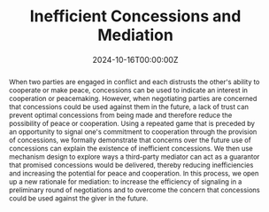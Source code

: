 ---
abstract: "When two parties are engaged in conflict and each distrusts the other's ability to cooperate or make peace, concessions can be used to indicate an interest in cooperation or peacemaking. However, when negotiating parties are concerned that concessions could be used against them in the future, a lack of trust can prevent optimal concessions from being made and therefore reduce the possibility of peace or cooperation. Using a repeated game that is preceded by an opportunity to signal one's commitment to cooperation through the provision of concessions, we formally demonstrate that concerns over the future use of concessions can explain the existence of inefficient concessions. We then use mechanism design to explore ways a third-party mediator can act as a guarantor that promised concessions would be delivered, thereby reducing inefficiencies and increasing the potential for peace and cooperation. In this process, we open up a new rationale for mediation: to increase the efficiency of signaling in a preliminary round of negotiations and to overcome the concern that concessions could be used against the giver in the future."
author_notes:
-
authors:
- admin
- Ben Horne
date: "2024-10-16T00:00:00Z"
doi: ""
featured: false
projects: []
publication: '*Quarterly Journal of Political Science*, 19(4), pp 433-458'
publication_short: ""
publication_types:
- "2"
publishDate: "2024-10-16T00:00:00Z"
slides: ""
summary: "
<details>
  <summary>Abstract</summary>
  
When two parties are engaged in conflict and each distrusts the other's ability to pursue peace, concessions can be used to indicate an interest in making peace. However, when negotiating parties are concerned that concessions could be used against them in the future, a lack of trust can prevent optimal concessions from being made. It can also reduce the possibility of peace. We use mechanism design to explore ways in which a third party mediator can act as a guarantor that promised concessions will be delivered, thereby reducing inefficiencies and increasing the potential for peace. In this process, we open up a new rationale for mediation: to increase the inefficiency of signaling in a preliminary round of negotiations.
</details>"
title: "Inefficient Concessions and Mediation"
tags:
- Conflict
- Mediation
- Asymmetric Information
url_code: ""
url_dataset: ""
url_pdf: ""
url_poster: ""
url_project: ""
url_slides: "https://github.com/kbuzard/InefficientConcessions/blob/master/presentation.pdf"
url_source: ""
url_video: ""
links:
- name: Working paper
  url: 'https://github.com/kbuzard/InefficientConcessions/blob/master/QJPS/Inefficient_Concessions.pdf'
- name: doi
  url: 'http://dx.doi.org/10.1561/100.00021220'
---